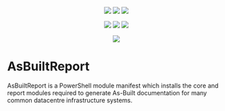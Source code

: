 <p align="center">
    <a href="https://www.powershellgallery.com/packages/AsBuiltReport/" alt="PowerShell Gallery Version">
        <img src="https://img.shields.io/powershellgallery/v/AsBuiltReport.svg" /></a>
    <a href="https://www.powershellgallery.com/packages/AsBuiltReport/" alt="PS Gallery Downloads">
        <img src="https://img.shields.io/powershellgallery/dt/AsBuiltReport.svg" /></a>
    <a href="https://www.powershellgallery.com/packages/AsBuiltReport/" alt="PS Platform">
        <img src="https://img.shields.io/powershellgallery/p/AsBuiltReport.svg" /></a>
</p>
<p align="center">
    <a href="https://github.com/AsBuiltReport/AsBuiltReport/graphs/commit-activity" alt="GitHub Last Commit">
        <img src="https://img.shields.io/github/last-commit/AsBuiltReport/AsBuiltReport/master.svg" /></a>
    <a href="https://raw.githubusercontent.com/AsBuiltReport/AsBuiltReport/master/LICENSE" alt="GitHub License">
        <img src="https://img.shields.io/github/license/AsBuiltReport/AsBuiltReport.svg" /></a>
    <a href="https://github.com/AsBuiltReport/AsBuiltReport/graphs/contributors" alt="GitHub Contributors">
        <img src="https://img.shields.io/github/contributors/AsBuiltReport/AsBuiltReport.svg"/></a>
</p>
<p align="center">
    <a href="https://twitter.com/AsBuiltReport" alt="Twitter">
            <img src="https://img.shields.io/twitter/follow/AsBuiltReport.svg?style=social"/></a>
</p>

# AsBuiltReport

AsBuiltReport is a PowerShell module manifest which installs the core and report modules required to generate As-Built documentation for many common datacentre infrastructure systems.